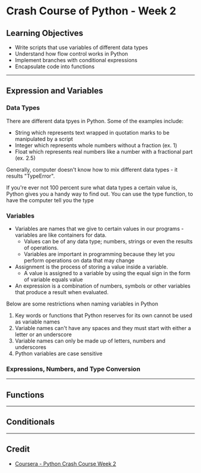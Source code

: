 # Crash Course of Python - Week 2

## Learning Objectives
* Write scripts that use variables of different data types
* Understand how flow control works in Python
* Implement branches with conditional expressions
* Encapsulate code into functions

---

## Expression and Variables
### Data Types
There are different data tpyes in Python. Some of the examples include:
* String which represents text wrapped in quotation marks to be manipulated by a script
* Integer which represents whole numbers without a fraction (ex. 1)
* Float which represents real numbers like a number with a fractional part (ex. 2.5)

Generally, computer doesn't know how to mix different data types - it results "TypeError".

If you're ever not 100 percent sure what data types a certain value is, Python gives you a handy way to find out. You can use the type function, to have the computer tell you the type

### Variables
* Variables are names that we give to certain values in our programs - variables are like containers for data.
    * Values can be of any data type; numbers, strings or even the results of operations.
    * Variables are important in programming because they let you perform operations on data that may change
* Assignment is the process of storing a value inside a variable.
    * A value is assigned to a variable by using the equal sign in the form of variable equals value
* An expression is a combination of numbers, symbols or other variables that produce a result when evaluated.

Below are some restrictions when naming variables in Python
1. Key words or functions that Python reserves for its own cannot be used as variable names
2. Variable names can't have any spaces and they must start with either a letter or an underscore
3. Variable names can only be made up of letters, numbers and underscores
4. Python variables are case sensitive

### Expressions, Numbers, and Type Conversion

---

## Functions

---

## Conditionals

---

## Credit
* [Coursera - Python Crash Course Week 2](https://www.coursera.org/learn/python-crash-course/home/week/2)